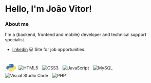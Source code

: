 
# Hello, I'm João Vitor! 

### About me
I'm a {backend, frontend and mobile} developer and technical support specialist.

- [linkedin](https://www.linkedin.com/in/jo%C3%A3o-vitor-carvalho-barros-7500a9222/) 💻 Site for job opportunities. 


<div style="display: inline_block"><br>
  <img align="center" alt="Nog-Python" height="30" width="40" src="https://raw.githubusercontent.com/devicons/devicon/master/icons/python/python-original.svg">
  <img align="center" alt="HTML5" width="26px" src="https://cdn.jsdelivr.net/gh/devicons/devicon/icons/html5/html5-original.svg" style="padding-right:10px;" />
  <img align="center" alt="CSS3" width="26px" src="https://cdn.jsdelivr.net/gh/devicons/devicon/icons/css3/css3-original.svg" style="padding-right:10px;" />
  <img align="center" alt="JavaScript" width="26px" src="https://cdn.jsdelivr.net/gh/devicons/devicon/icons/javascript/javascript-original.svg" style="padding-right:10px;" />
  <img align="center" alt="MySQL" width="26px" src="https://cdn.jsdelivr.net/gh/devicons/devicon/icons/mysql/mysql-original.svg" style="padding-right:10px;" />
  <img align="center" alt="Visual Studio Code" width="26px" src="https://cdn.jsdelivr.net/gh/devicons/devicon/icons/vscode/vscode-original.svg" style="padding-right:10px;" />
   <img align="center" alt="PHP" width="26px" src="  https://www.php.net/images/logos/new-php-logo.svg" style="padding-right:10px;" />
  
  
  
  

  
</div> 
